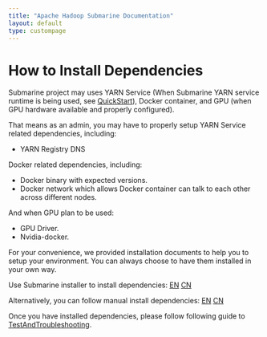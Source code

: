 ```yaml
---
title: "Apache Hadoop Submarine Documentation"
layout: default
type: custompage
---
```

<!--
   Licensed to the Apache Software Foundation (ASF) under one or more
   contributor license agreements.  See the NOTICE file distributed with
   this work for additional information regarding copyright ownership.
   The ASF licenses this file to You under the Apache License, Version 2.0
   (the "License"); you may not use this file except in compliance with
   the License.  You may obtain a copy of the License at
   http://www.apache.org/licenses/LICENSE-2.0
   Unless required by applicable law or agreed to in writing, software
   distributed under the License is distributed on an "AS IS" BASIS,
   WITHOUT WARRANTIES OR CONDITIONS OF ANY KIND, either express or implied.
   See the License for the specific language governing permissions and
   limitations under the License.
-->

# How to Install Dependencies

Submarine project may uses YARN Service (When Submarine YARN service runtime is being used, see [QuickStart](docs/0.2.0/QuickStart)), Docker container, and GPU (when GPU hardware available and properly configured).

That means as an admin, you may have to properly setup YARN Service related dependencies, including:
- YARN Registry DNS

Docker related dependencies, including:
- Docker binary with expected versions.
- Docker network which allows Docker container can talk to each other across different nodes.

And when GPU plan to be used:
- GPU Driver.
- Nvidia-docker.

For your convenience, we provided installation documents to help you to setup your environment. You can always choose to have them installed in your own way.

Use Submarine installer to install dependencies: [EN](https://github.com/hadoopsubmarine/hadoop-submarine-ecosystem/tree/master/submarine-installer) [CN](https://github.com/hadoopsubmarine/submarine-installer/blob/master/README-CN.md)

Alternatively, you can follow manual install dependencies: [EN](docs/0.2.0/InstallationGuide) [CN](docs/0.2.0//InstallationGuideChineseVersion)

Once you have installed dependencies, please follow following guide to [TestAndTroubleshooting](docs/0.2.0/TestAndTroubleshooting).